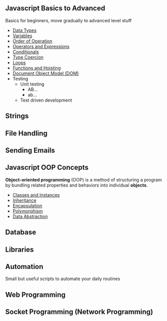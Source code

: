 
## Javascript Basics to Advanced
Basics for beginners, move gradually to advanced level stuff
* [Data Types](Basics/file_name.extension)
* [Variables](Basics/)
* [Order of Operation](Basics/)
* [Operators and Expressions](Basics/)
* [Conditionals](Basics/)
* [Type Coercion](Basics/)
* [Loops](Basics/)
* [Functions and Hoisting](Basics/)
* [Document Object Model (DOM)](Intermediate/)
* Testing
  * Unit testing
    - AB...
    - ab...
  * Test driven development
## Strings
## File Handling
## Sending Emails
## Javascript OOP Concepts
**Object-oriented programming** (OOP) is a method of structuring a program by bundling related properties and behaviors into individual **objects**.
* [Classes and Instances](Intermediate/)
* [Inheritance](Intermediate/)
* [Encapsulation](Intermediate/)
* [Polymorphism](Intermediate/)
* [Data Abstraction](Intermediate/)
## Database
## Libraries
## Automation
Small but useful scripts to automate your daily routines
## Web Programming
## Socket Programming (Network Programming)
